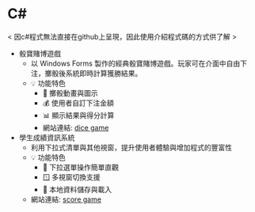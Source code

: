 # C#

< 因c#程式無法直接在github上呈現，因此使用介紹程式碼的方式供了解 >

- 骰寶賭博遊戲
  - 以 Windows Forms 製作的經典骰寶賭博遊戲。玩家可在介面中自由下注，擲骰後系統即時計算獲勝結果。
  - 💡 功能特色
    - 🎲 擲骰動畫與圖示
    - 💰 使用者自訂下注金額
    - 📊 顯示結果與得分計算
    - 網站連結: [dice game](https://github.com/WenYu-HSU/C_sharp/blob/main/dice.md)
- 學生成績資訊系統
  - 利用下拉式清單與其他視窗，提升使用者體驗與增加程式的豐富性
  - 💡 功能特色
    - 🔽 下拉選單操作簡單直觀
    - 🪟 多視窗切換支援
    - 💾 本地資料儲存與載入
  - 網站連結: [score game](https://github.com/WenYu-HSU/C_sharp/blob/main/score.md)
